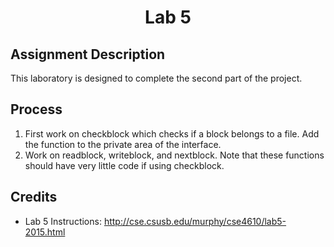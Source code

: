 <h1 align="center">Lab 5</h1>

<h2>Assignment Description</h2>

This laboratory is designed to complete the second part of the project.

<h2>Process</h2>

1. First work on checkblock which checks if a block belongs to a file. Add the function to the private area of the interface.
2. Work on readblock, writeblock, and nextblock. Note that these functions should have very little code if using checkblock.

<h2>Credits</h2>

- Lab 5 Instructions: http://cse.csusb.edu/murphy/cse4610/lab5-2015.html
